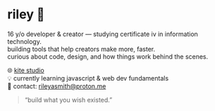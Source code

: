 # riley 🧠  
16 y/o developer & creator — studying certificate iv in information technology.  
building tools that help creators make more, faster.  
curious about code, design, and how things work behind the scenes.  

🌐 [kite studio](https://github.com/snoopyriley/kite)  
💡 currently learning javascript & web dev fundamentals  
📧 contact: [rileyasmith@proton.me](mailto:rileyasmith@proton.me)  

> “build what you wish existed.”
